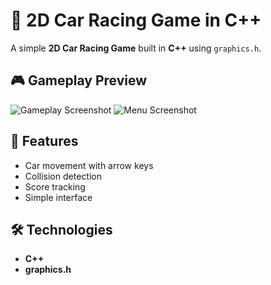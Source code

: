 # 🚗 2D Car Racing Game in C++

A simple **2D Car Racing Game** built in **C++** using `graphics.h`.

## 🎮 Gameplay Preview

![Gameplay Screenshot](screenshots/gameplay.png)
![Menu Screenshot](screenshots/menu.png)

## 🧠 Features
- Car movement with arrow keys  
- Collision detection  
- Score tracking  
- Simple interface

## 🛠️ Technologies
- **C++**
- **graphics.h**

